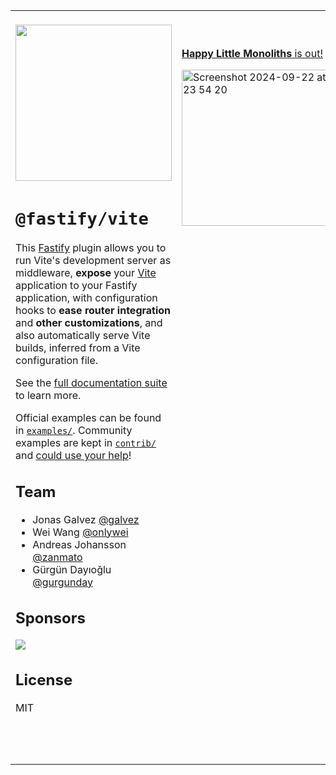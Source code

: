 <table>
<tr valign=top>

<td width=500>
<br>

<img src="https://github.com/fastify/fastify-vite/assets/12291/7f711a83-91df-41d5-abf9-ae4f38ed24d3" style="width: 250px">

# **`@fastify/vite`**

This [Fastify](https://fastify.dev) plugin allows you to run Vite's development server as middleware, **expose** your [Vite](https://vitejs.dev) application to your Fastify application, with configuration hooks to **ease router integration** and **other customizations**, and also automatically serve Vite builds, inferred from a Vite configuration file.

See the [full documentation suite](https://fastify-vite.dev) to learn more.

Official examples can be found in [`examples/`](https://github.com/fastify/fastify-vite/tree/dev/examples). Community examples are kept in [`contrib/`](https://github.com/fastify/fastify-vite/tree/dev/contrib) and [could use your help](https://github.com/fastify/fastify-vite/edit/dev/contrib/README.md)!

## Team

- Jonas Galvez [@galvez](https://github.com/galvez)
- Wei Wang [@onlywei](https://github.com/onlywei)
- Andreas Johansson [@zanmato](https://github.com/zanmato)
- Gürgün Dayıoğlu [@gurgunday](https://github.com/gurgunday)

## Sponsors

<a href="https://feature.fm">
<img src="https://github.com/user-attachments/assets/0e51422a-0256-4397-9859-277753095ee3">
</a>

## License

MIT

<br>
<br>
<br>

</td>

<td valign=top width=330>

<br>
<br>

[**Happy Little Monoliths** is out!](https://hire.jonasgalvez.com.br/happy-little-monoliths)

<a href="https://hire.jonasgalvez.com.br/happy-little-monoliths">
<img width="250" alt="Screenshot 2024-09-22 at 23 54 20" src="https://github.com/user-attachments/assets/f12e72f7-a429-433e-a3fc-0b90b15f4a5d">
</a>

</td>

</tr>
</table>
